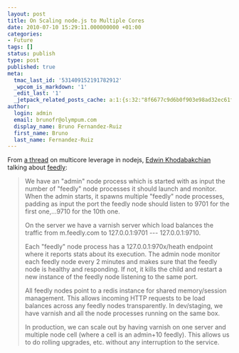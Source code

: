 ```yaml
---
layout: post
title: On Scaling node.js to Multiple Cores
date: 2010-07-10 15:29:11.000000000 +01:00
categories:
- Future
tags: []
status: publish
type: post
published: true
meta:
  tmac_last_id: '531409152191782912'
  _wpcom_is_markdown: '1'
  _edit_last: '1'
  _jetpack_related_posts_cache: a:1:{s:32:"8f6677c9d6b0f903e98ad32ec61f8deb";a:2:{s:7:"expires";i:1415153608;s:7:"payload";a:3:{i:0;a:1:{s:2:"id";i:315;}i:1;a:1:{s:2:"id";i:313;}i:2;a:1:{s:2:"id";i:586;}}}}
author:
  login: admin
  email: brunofr@olympum.com
  display_name: Bruno Fernandez-Ruiz
  first_name: Bruno
  last_name: Fernandez-Ruiz
---
```


From <a href="http://groups.google.com/group/nodejs/browse_thread/thread/36146559c089dca0">a thread</a> on multicore leverage in nodejs, <a href="http://blog.feedly.com/">Edwin Khodabakchian</a> talking about <a href="http://feedly.com/">feedly</a>:

> We have an "admin" node process which is started with as input the
> number of "feedly" node processes it should launch and monitor. When
> the admin starts, it spawns multiple "feedly" node processes, padding
> as input the port the feedly node should listen to 9701 for the first
> one,...9710 for the 10th one.
> 
> On the server we have a varnish server which load balances the traffic
> from m.feedly.com to 127.0.0.1:9701 --- 127.0.0.1:9710.
> 
> Each "feedly" node process has a 127.0.0.1:970x/heath endpoint where
> it reports stats about its execution. The admin node monitor each
> feedly node every 2 minutes and makes sure that the feedly node is
> healthy and responding. If not, it kills the child and restart a new
> instance of the feedly node listening to the same port.
> 
> All feedly nodes point to a redis instance for shared memory/session
> management. This allows incoming HTTP requests to be load balances
> across any feedly nodes transparently. In dev/staging, we have varnish
> and all the node processes running on the same box.
> 
> In production, we can scale out by having varnish on one server and
> multiple node cell (where a cell is an admin+10 feedly). This allows
> us to do rolling upgrades, etc. without any interruption to the
> service.
